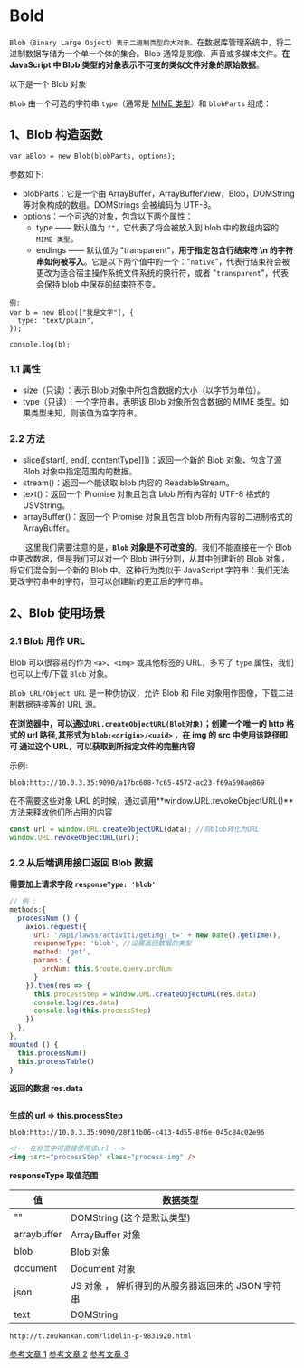 # Bold

`Blob（Binary Large Object）表示二进制类型的大对象。`在数据库管理系统中，将二进制数据存储为一个单一个体的集合。Blob 通常是影像、声音或多媒体文件。**在 JavaScript 中 Blob 类型的对象表示不可变的类似文件对象的原始数据**。

以下是一个 Blob 对象
<img :src="$withBase('/javascript/Blob_1.jpg')">

`Blob` 由一个可选的字符串 `type`（通常是 [MIME 类型](./MIME.html)）和 `blobParts` 组成：
<img :src="$withBase('/javascript/Blob_2.jpg')">

## 1、Blob 构造函数

```
var aBlob = new Blob(blobParts, options);
```

参数如下:

- blobParts：它是一个由 ArrayBuffer，ArrayBufferView，Blob，DOMString 等对象构成的数组。DOMStrings 会被编码为 UTF-8。
- options：一个可选的对象，包含以下两个属性：
  - type —— 默认值为 `""`，它代表了将会被放入到 blob 中的数组内容的 `MIME 类型`。
  - endings —— 默认值为 "transparent"，**用于指定包含行结束符 \n 的字符串如何被写入**。它是以下两个值中的一个："`native`"，代表行结束符会被更改为适合宿主操作系统文件系统的换行符，或者 "`transparent`"，代表会保持 blob 中保存的结束符不变。

```
例:
var b = new Blob(["我是文字"], {
  type: "text/plain",
});

console.log(b);
```

### 1.1 属性

- size（只读）：表示 Blob 对象中所包含数据的大小（以字节为单位）。
- type（只读）：一个字符串，表明该 Blob 对象所包含数据的 MIME 类型。如果类型未知，则该值为空字符串。

### 2.2 方法

- slice([start[, end[, contentType]]])：返回一个新的 Blob 对象，包含了源 Blob 对象中指定范围内的数据。
- stream()：返回一个能读取 blob 内容的 ReadableStream。
- text()：返回一个 Promise 对象且包含 blob 所有内容的 UTF-8 格式的 USVString。
- arrayBuffer()：返回一个 Promise 对象且包含 blob 所有内容的二进制格式的 ArrayBuffer。

&emsp;&emsp;这里我们需要注意的是，**`Blob` 对象是不可改变的**。我们不能直接在一个 Blob 中更改数据，但是我们可以对一个 Blob 进行分割，从其中创建新的 Blob 对象，将它们混合到一个新的 Blob 中。这种行为类似于 JavaScript 字符串：我们无法更改字符串中的字符，但可以创建新的更正后的字符串。

## 2、Blob 使用场景

### 2.1 Blob 用作 URL

Blob 可以很容易的作为 `<a>`、`<img>` 或其他标签的 URL，多亏了 `type` 属性，我们也可以上传/下载 `Blob` 对象。

`Blob URL/Object URL` 是一种伪协议，允许 Blob 和 File 对象用作图像，下载二进制数据链接等的 URL 源。

**在浏览器中，可以通过`URL.createObjectURL(Blob对象)`；创建一个唯一的 http 格式的 url 路径,其形式为 `blob:<origin>/<uuid>` ，在 img 的 src 中使用该路径即可 通过这个 URL，可以获取到所指定文件的完整内容**

示例:

`blob:http://10.0.3.35:9090/a17bc608-7c65-4572-ac23-f69a590ae869`

在不需要这些对象 URL 的时候，通过调用**window.URL.revokeObjectURL()**方法来释放他们所占用的内容

```js
const url = window.URL.createObjectURL(data); //将blob转化为URL
window.URL.revokeObjectURL(url);
```

### 2.2 从后端调用接口返回 Blob 数据

**需要加上请求字段 `responseType: 'blob'`**

```js
// 例 :
methods:{
  processNum () {
    axios.request({
      url: '/api/lawss/activiti/getImg?_t=' + new Date().getTime(),
      responseType: 'blob', //设置返回数据的类型
      method: 'get',
      params: {
        prcNum: this.$route.query.prcNum
      }
    }).then(res => {
      this.processStep = window.URL.createObjectURL(res.data)
      console.log(res.data)
      console.log(this.processStep)
    })
  },
},
mounted () {
  this.processNum()
  this.processTable()
}
```

**返回的数据 res.data**

<img :src="$withBase('/javascript/Blob_1.jpg')">

**生成的 url => this.processStep**

`blob:http://10.0.3.35:9090/28f1fb06-c413-4d55-8f6e-045c84c02e96`

```html
<!-- 在标签中可直接使用该url -->
<img :src="processStep" class="process-img" />
```

**responseType 取值范围**

| 值          | 数据类型                                          |
| ----------- | ------------------------------------------------- |
| ""          | DOMString (这个是默认类型)                        |
| arraybuffer | ArrayBuffer 对象                                  |
| blob        | Blob 对象                                         |
| document    | Document 对象                                     |
| json        | JS 对象 ， 解析得到的从服务器返回来的 JSON 字符串 |
| text        | DOMString                                         |

```
http://t.zoukankan.com/lidelin-p-9831920.html
```

[参考文章 1](https://zhuanlan.zhihu.com/p/500199997)
[参考文章 2](http://www.cppcns.com/wangluo/javascript/465251.html)
[参考文章 3](https://blog.csdn.net/qq_43654065/article/details/120306927)
